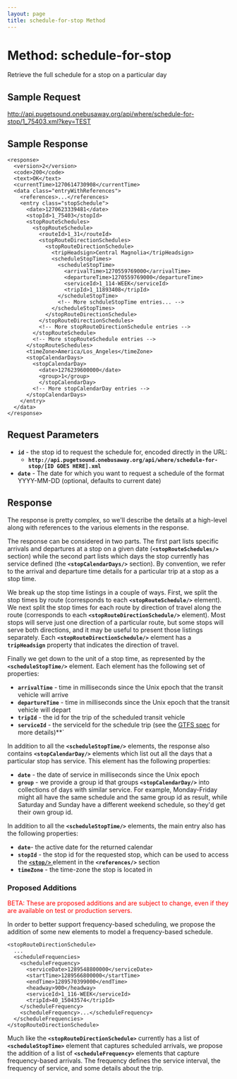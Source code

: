 ```yaml
---
layout: page
title: schedule-for-stop Method
---
```


# Method: schedule-for-stop

Retrieve the full schedule for a stop on a particular day

## Sample Request

http://api.pugetsound.onebusaway.org/api/where/schedule-for-stop/1_75403.xml?key=TEST

## Sample Response

    <response>
      <version>2</version>
      <code>200</code>
      <text>OK</text>
      <currentTime>1270614730908</currentTime>
      <data class="entryWithReferences">
        <references>...</references>
        <entry class="stopSchedule">
          <date>1270623339481</date>
          <stopId>1_75403</stopId>
          <stopRouteSchedules>
            <stopRouteSchedule>
              <routeId>1_31</routeId>
              <stopRouteDirectionSchedules>
                <stopRouteDirectionSchedule>
                  <tripHeadsign>Central Magnolia</tripHeadsign>
                  <scheduleStopTimes>
                    <scheduleStopTime>
                      <arrivalTime>1270559769000</arrivalTime>
                      <departureTime>1270559769000</departureTime>
                      <serviceId>1_114-WEEK</serviceId>
                      <tripId>1_11893408</tripId>
                    </scheduleStopTime>
                    <!-- More schduleStopTime entries... -->
                  </scheduleStopTimes>
                </stopRouteDirectionSchedule>
              </stopRouteDirectionSchedules>
              <!-- More stopRouteDirectionSchedule entries -->
            </stopRouteSchedule>
            <!-- More stopRouteSchedule entries -->
          </stopRouteSchedules>
          <timeZone>America/Los_Angeles</timeZone>
          <stopCalendarDays>
            <stopCalendarDay>
              <date>1276239600000</date>
              <group>1</group>
              </stopCalendarDay>
            <!-- More stopCalendarDay entries -->
          </stopCalendarDays>
        </entry>
      </data>
    </response>

## Request Parameters

* **`id`** - the stop id to request the schedule for, encoded directly in the URL:
	* **`http://api.pugetsound.onebusaway.org/api/where/schedule-for-stop/[ID GOES HERE].xml`**
* **`date`** - The date for which you want to request a schedule of the format YYYY-MM-DD (optional, defaults to current date)

## Response

The response is pretty complex, so we'll describe the details at a high-level along with references to the various elements in the response.

The response can be considered in two parts.  The first part lists specific arrivals and departures at a stop on a given date (**`<stopRouteSchedules/>`** section) while the second part lists which days the stop currently has service defined (the **`<stopCalendarDays/>`** section).  By convention, we refer to the arrival and departure time details for a particular trip at a stop as a stop time.

We break up the stop time listings in a couple of ways.  First, we split the stop times by route (corresponds to each **`<stopRouteSchedule/>`** element).  We next split the stop times for each route by direction of travel along the route (corresponds to each **`<stopRouteDirectionSchedule/>`** element).  Most stops will serve just one direction of a particular route, but some stops will serve both directions, and it may be useful to present those listings separately.  Each **`<stopRouteDirectionSchedule/>`** element has a **`tripHeadsign`** property that indicates the direction of travel.

Finally we get down to the unit of a stop time, as represented by the **`<scheduleStopTime/>`** element.  Each element has the following set of properties:

* **`arrivalTime`** - time in milliseconds since the Unix epoch that the transit vehicle will arrive
* **`departureTime`** - time in milliseconds since the Unix epoch that the transit vehicle will depart
* **`tripId`** - the id for the trip of the scheduled transit vehicle
* **`serviceId`** - the serviceId for the schedule trip (see the [GTFS spec](http://code.google.com/transit/spec/transit_feed_specification.html) for more details)**`

In addition to all the **`<scheduleStopTime/>`** elements, the response also contains **`<stopCalendarDay/>`** elements which list out all the days that a particular stop has service.  This element has the following properties:

* **`date`** - the date of service in milliseconds since the Unix epoch
* **`group`** - we provide a group id that groups **`<stopCalendarDay/>`** into collections of days with similar service.  For example, Monday-Friday might all have the same schedule and the same group id as result, while Saturday and Sunday have a different weekend schedule, so they'd get their own group id.

In addition to all the **`<scheduleStopTime/>`** elements, the main entry also has the following properties:

* **`date`**- the active date for the returned calendar
* **`stopId`** - the stop id for the requested stop, which can be used to access the [**`<stop/>`** ](/api/where/elements/stop) element in the **`<references/>`** section
* **`timeZone`** - the time-zone the stop is located in

### Proposed Additions

<font color="red">BETA: These are proposed additions and are subject to change, even if they are available on test or production servers.</font>

In order to better support frequency-based scheduling, we propose the addition of some new elements to model a frequency-based schedule.

    <stopRouteDirectionSchedule>
      ...
      <scheduleFrequencies>
        <scheduleFrequency>
          <serviceDate>1289548800000</serviceDate>
          <startTime>1289566800000</startTime>
          <endTime>1289570399000</endTime>
          <headway>900</headway>
          <serviceId>1_116-WEEK</serviceId>
          <tripId>40_15043574</tripId>
        </scheduleFrequency>
        <scheduleFrequency>...</scheduleFrequency>
      </scheduleFrequencies>
    </stopRouteDirectionSchedule>

Much like the **`<stopRouteDirectionSchedule>`** currently has a list of **`<scheduleStopTime>`** element that captures scheduled arrivals, we propose the addition of a list of **`<scheduleFrequency>`** elements that capture frequency-based arrivals.  The frequency defines the service interval, the frequency of service, and some details about the trip.

